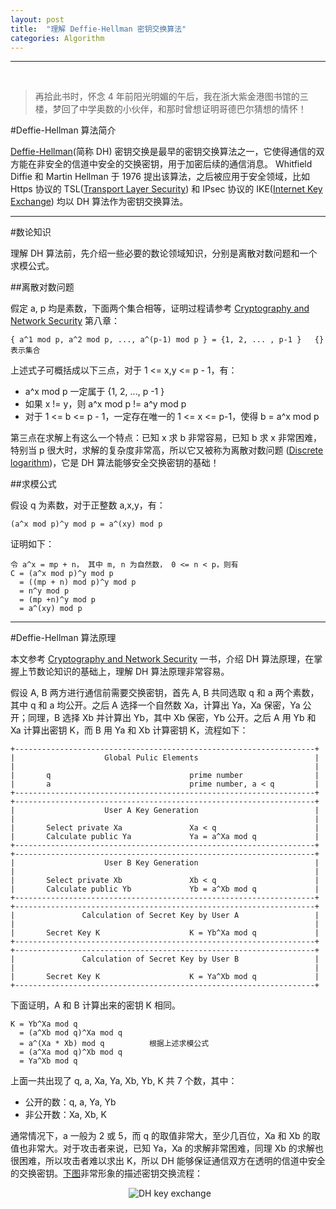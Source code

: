 ```yaml
---
layout: post
title:  "理解 Deffie-Hellman 密钥交换算法"
categories: Algorithm
---
```


-------------
&nbsp;&nbsp;&nbsp;&nbsp;
&nbsp;&nbsp;&nbsp;&nbsp;

> 再拾此书时，怀念 4 年前阳光明媚的午后，我在浙大紫金港图书馆的三楼，梦回了中学奥数的小伙伴，和那时曾想证明哥德巴尔猜想的情怀！

#Deffie-Hellman 算法简介

[Deffie-Hellman](https://en.wikipedia.org/wiki/Diffie%E2%80%93Hellman_key_exchange)(简称 DH) 密钥交换是最早的密钥交换算法之一，它使得通信的双方能在非安全的信道中安全的交换密钥，用于加密后续的通信消息。 Whitfield Diffie 和 Martin Hellman 于 1976 提出该算法，之后被应用于安全领域，比如 Https 协议的 TSL([Transport Layer Security](https://en.wikipedia.org/wiki/Transport_Layer_Security)) 和 IPsec 协议的 IKE([Internet Key Exchange](https://en.wikipedia.org/wiki/Internet_Key_Exchange)) 均以 DH 算法作为密钥交换算法。

-------------

#数论知识

理解 DH 算法前，先介绍一些必要的数论领域知识，分别是离散对数问题和一个求模公式。

##离散对数问题

假定 a, p 均是素数，下面两个集合相等，证明过程请参考 [Cryptography and Network Security](http://www.amazon.com/Cryptography-Network-Security-Principles-Practice/dp/0133354695) 第八章：

```
{ a^1 mod p, a^2 mod p, ..., a^(p-1) mod p } = {1, 2, ... , p-1 }   {} 表示集合
```

上述式子可概括成以下三点，对于 1 <= x,y <= p - 1，有：

- a^x mod p 一定属于 {1, 2, ..., p -1 }
- 如果 x != y，则 a^x mod p != a^y mod p
- 对于 1 <= b <= p - 1，一定存在唯一的 1 <= x <= p-1，使得 b = a^x mod p

第三点在求解上有这么一个特点：已知 x 求 b 非常容易，已知 b 求 x 非常困难，特别当 p 很大时，求解的复杂度非常高，所以它又被称为离散对数问题  ([Discrete logarithm](https://en.wikipedia.org/wiki/Discrete_logarithm))，它是 DH 算法能够安全交换密钥的基础！

##求模公式

假设 q 为素数，对于正整数 a,x,y，有：

```
(a^x mod p)^y mod p = a^(xy) mod p
```

证明如下：

```
令 a^x = mp + n， 其中 m, n 为自然数， 0 <= n < p，则有
C = (a^x mod p)^y mod p
  = ((mp + n) mod p)^y mod p
  = n^y mod p
  = (mp +n)^y mod p
  = a^(xy) mod p
```
-------------

#Deffie-Hellman 算法原理

本文参考 [Cryptography and Network Security](http://www.amazon.com/Cryptography-Network-Security-Principles-Practice/dp/0133354695) 一书，介绍 DH 算法原理，在掌握上节数论知识的基础上，理解 DH 算法原理非常容易。

假设 A, B 两方进行通信前需要交换密钥，首先 A, B 共同选取 q 和 a 两个素数，其中 q 和 a 均公开。之后 A 选择一个自然数 Xa，计算出 Ya，Xa 保密，Ya 公开；同理，B 选择 Xb 并计算出 Yb，其中 Xb 保密，Yb 公开。之后 A 用 Yb 和 Xa 计算出密钥 K，而 B 用 Ya 和 Xb 计算密钥 K，流程如下：

```
+-------------------------------------------------------------------+
|                    Global Pulic Elements                          |
|                                                                   |
|       q                               prime number                |
|       a                               prime number, a < q         |
+-------------------------------------------------------------------+
+-------------------------------------------------------------------+
|                    User A Key Generation                          |
|                                                                   |
|       Select private Xa               Xa < q                      |
|       Calculate public Ya             Ya = a^Xa mod q             |
+-------------------------------------------------------------------+
+-------------------------------------------------------------------+
|                    User B Key Generation                          |
|                                                                   |
|       Select private Xb               Xb < q                      |
|       Calculate public Yb             Yb = a^Xb mod q             |
+-------------------------------------------------------------------+
+-------------------------------------------------------------------+
|               Calculation of Secret Key by User A                 |
|                                                                   |
|       Secret Key K                    K = Yb^Xa mod q             |
+-------------------------------------------------------------------+
+-------------------------------------------------------------------+
|               Calculation of Secret Key by User B                 |
|                                                                   |
|       Secret Key K                    K = Ya^Xb mod q             |
+-------------------------------------------------------------------+
```

下面证明，A 和 B 计算出来的密钥 K 相同。

```
K = Yb^Xa mod q
  = (a^Xb mod q)^Xa mod q      
  = a^(Xa * Xb) mod q          根据上述求模公式
  = (a^Xa mod q)^Xb mod q
  = Ya^Xb mod q
```

上面一共出现了 q, a, Xa, Ya, Xb, Yb, K 共 7 个数，其中：

- 公开的数：q, a, Ya, Yb
- 非公开数：Xa, Xb, K

通常情况下，a 一般为 2 或 5，而 q 的取值非常大，至少几百位，Xa 和 Xb 的取值也非常大。对于攻击者来说，已知 Ya，Xa 的求解非常困难，同理 Xb 的求解也很困难，所以攻击者难以求出 K，所以 DH 能够保证通信双方在透明的信道中安全的交换密钥。[下图](https://en.wikipedia.org/wiki/Diffie%E2%80%93Hellman_key_exchange#/media/File:Diffie-Hellman_Key_Exchange.svg)非常形象的描述密钥交换流程：

&nbsp;&nbsp;&nbsp;&nbsp;&nbsp;&nbsp;&nbsp;&nbsp;&nbsp;&nbsp;&nbsp;&nbsp;&nbsp;&nbsp;&nbsp;&nbsp;&nbsp;&nbsp;&nbsp;&nbsp;&nbsp;&nbsp;&nbsp;&nbsp;&nbsp;&nbsp;&nbsp;&nbsp;&nbsp;&nbsp;&nbsp;&nbsp;&nbsp;&nbsp;&nbsp;&nbsp;&nbsp;&nbsp;&nbsp;&nbsp;&nbsp;&nbsp;&nbsp;&nbsp;&nbsp;&nbsp;&nbsp;&nbsp;![DH key exchange](http://7xp2eu.com1.z0.glb.clouddn.com/DH%20exchange%20Key.png?imageView2/1/w/310/h/450/q/100)




